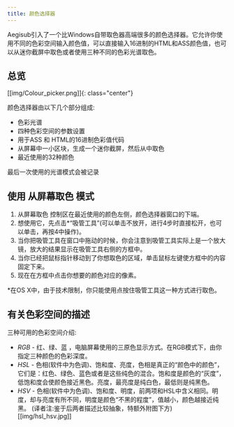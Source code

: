 ```yaml
---
title: 颜色选择器
---
```


Aegisub引入了一个比Windows自带取色器高端很多的颜色选择器。它允许你使用不同的色彩空间输入颜色值，可以直接输入16进制的HTML和ASS颜色值，也可以从迷你截屏中取色或者使用三种不同的色彩光谱取色。


## 总览 ##


[[img/Colour_picker.png]]{: class="center"}

颜色选择器由以下几个部分组成:

* 色彩光谱
* 四种色彩空间的参数设置
* 用于ASS 和 HTML的16进制色彩值代码 
* 从屏幕中一小区块，生成一个迷你截屏，然后从中取色
* 最近使用的32种颜色

最后一次使用的光谱模式会被记录


## 使用 从屏幕取色 模式 ##


1. 从屏幕取色 控制区在最近使用的颜色左侧，颜色选择器窗口的下端。
2. 想使用它，先点击*“吸管工具”(可以单击不放开，进行4步时直接松开，也可以单击，再按4中操作)。
3. 当你把吸管工具在窗口中拖动的时候，你会注意到吸管工具实际上是一个放大镜，放大的结果显示在吸管工具右侧的方框中。
4. 当你已经把鼠标指针移动到了你想取色的区域，单击鼠标左键使方框中的内容固定下来。
5. 现在在方框中点击你想要的颜色对应的像素。

*在OS X中，由于技术限制，你只能使用点按住吸管工具这一种方式进行取色。


## 有关色彩空间的描述 ##

三种可用的色彩空间介绍:

* _RGB_ - 红、绿、蓝 ，电脑屏幕使用的三原色显示方式。在RGB模式下，由你指定三种颜色的色彩深度。
* _HSL_ - 色相(软件中为色调)、饱和度、亮度，色相是真正的“颜色中的颜色”，它们是：红色、绿色、蓝色或者是这些纯色的混合。饱和度是颜色的“灰度”，低饱和度会使颜色接近黑色。亮度，最亮度是纯白色，最低则是纯黑色。
* _HSV_ - 色相(软件中为色调)、饱和度、明度，前两项和HSL中含义相同。明度，却与亮度有所不同，明度是颜色“不黑的程度”，值越小，颜色越接近纯黑。
  (译者注:鉴于后两者描述比较抽象，特额外附图下方)
[[img/hsl_hsv.jpg]]

